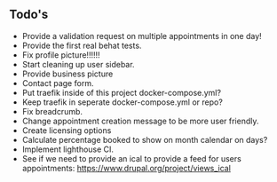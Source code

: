 ## Todo's

* Provide a validation request on multiple appointments in one day!
* Provide the first real behat tests.
* Fix profile picture!!!!!!
* Start cleaning up user sidebar.
* Provide business picture
* Contact page form.
* Put traefik inside of this project docker-compose.yml?
* Keep traefik in seperate docker-compose.yml or repo?
* Fix breadcrumb.
* Change appointment creation message to be more user friendly.
* Create licensing options
* Calculate percentage booked to show on month calendar on days?
* Implement lighthouse CI.
* See if we need to provide an ical to provide a feed for users appointments:
https://www.drupal.org/project/views_ical
